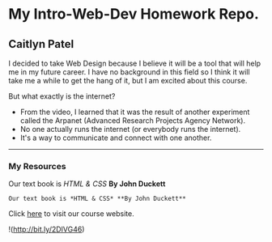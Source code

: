 # My Intro-Web-Dev Homework Repo.
## Caitlyn Patel

I decided to take Web Design because I believe it will be a tool that will help me in my future career. I have no background in this field so I think it will take me a while to get the hang of it, but I am excited about this course.

But what exactly is the internet?
* From the video, I learned that it was the result of another experiment called the Arpanet (Advanced Research Projects Agency Network).
* No one actually runs the internet (or everybody runs the internet).
* It's a way to communicate and connect with one another.
---
### My Resources
Our text book is *HTML & CSS* **By John Duckett**
```
Our text book is *HTML & CSS* **By John Duckett**
```

Click [here](https://media-ed-online.github.io/intro-web-dev/) to visit our course website.

!(http://bit.ly/2DIVG46)
